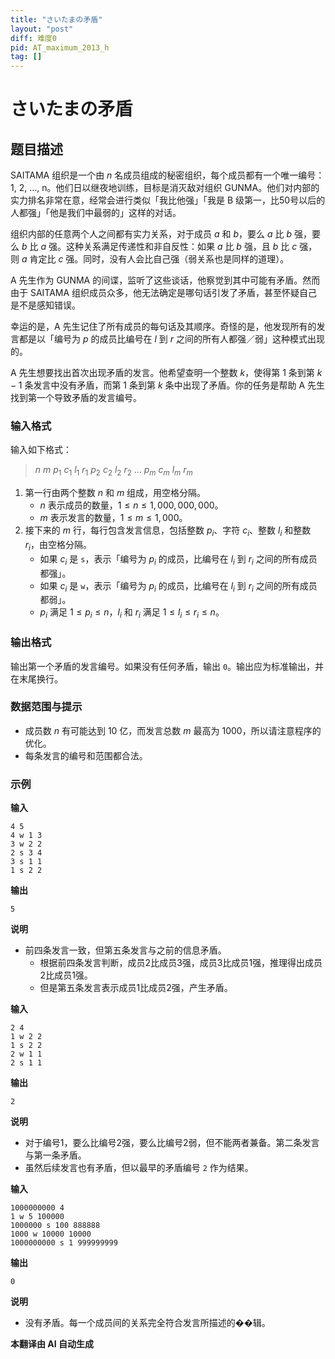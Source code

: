 ```yaml
---
title: "さいたまの矛盾"
layout: "post"
diff: 难度0
pid: AT_maximum_2013_h
tag: []
---
```


# さいたまの矛盾

## 题目描述

SAITAMA 组织是一个由 $n$ 名成员组成的秘密组织，每个成员都有一个唯一编号：1, 2, ..., n。他们日以继夜地训练，目标是消灭敌对组织 GUNMA。他们对内部的实力排名非常在意，经常会进行类似「我比他强」「我是 B 级第一，比50号以后的人都强」「他是我们中最弱的」这样的对话。

组织内部的任意两个人之间都有实力关系，对于成员 $a$ 和 $b$，要么 $a$ 比 $b$ 强，要么 $b$ 比 $a$ 强。这种关系满足传递性和非自反性：如果 $a$ 比 $b$ 强，且 $b$ 比 $c$ 强，则 $a$ 肯定比 $c$ 强。同时，没有人会比自己强（弱关系也是同样的道理）。

A 先生作为 GUNMA 的间谍，监听了这些谈话，他察觉到其中可能有矛盾。然而由于 SAITAMA 组织成员众多，他无法确定是哪句话引发了矛盾，甚至怀疑自己是不是感知错误。

幸运的是，A 先生记住了所有成员的每句话及其顺序。奇怪的是，他发现所有的发言都是以「编号为 $p$ 的成员比编号在 $l$ 到 $r$ 之间的所有人都强／弱」这种模式出现的。

A 先生想要找出首次出现矛盾的发言。他希望查明一个整数 $k$，使得第 1 条到第 $k-1$ 条发言中没有矛盾，而第 1 条到第 $k$ 条中出现了矛盾。你的任务是帮助 A 先生找到第一个导致矛盾的发言编号。

### 输入格式

输入如下格式：

> $n\ m\ p_1\ c_1\ l_1\ r_1\ p_2\ c_2\ l_2\ r_2\ \ldots\ p_m\ c_m\ l_m\ r_m$

1. 第一行由两个整数 $n$ 和 $m$ 组成，用空格分隔。
   - $n$ 表示成员的数量，$1 \leq n \leq 1,000,000,000$。
   - $m$ 表示发言的数量，$1 \leq m \leq 1,000$。
2. 接下来的 $m$ 行，每行包含发言信息，包括整数 $p_i$、字符 $c_i$、整数 $l_i$ 和整数 $r_i$，由空格分隔。
   - 如果 $c_i$ 是 `s`，表示「编号为 $p_i$ 的成员，比编号在 $l_i$ 到 $r_i$ 之间的所有成员都强」。
   - 如果 $c_i$ 是 `w`，表示「编号为 $p_i$ 的成员，比编号在 $l_i$ 到 $r_i$ 之间的所有成员都弱」。
   - $p_i$ 满足 $1 \leq p_i \leq n$，$l_i$ 和 $r_i$ 满足 $1 \leq l_i \leq r_i \leq n$。

### 输出格式

输出第一个矛盾的发言编号。如果没有任何矛盾，输出 `0`。输出应为标准输出，并在末尾换行。

### 数据范围与提示

- 成员数 $n$ 有可能达到 10 亿，而发言总数 $m$ 最高为 1000，所以请注意程序的优化。
- 每条发言的编号和范围都合法。

### 示例

**输入**
```
4 5
4 w 1 3
3 w 2 2
2 s 3 4
3 s 1 1
1 s 2 2
```

**输出**
```
5
```

**说明**
- 前四条发言一致，但第五条发言与之前的信息矛盾。
  - 根据前四条发言判断，成员2比成员3强，成员3比成员1强，推理得出成员2比成员1强。
  - 但是第五条发言表示成员1比成员2强，产生矛盾。

**输入**
```
2 4
1 w 2 2
1 s 2 2
2 w 1 1
2 s 1 1
```

**输出**
```
2
```

**说明**
- 对于编号1，要么比编号2强，要么比编号2弱，但不能两者兼备。第二条发言与第一条矛盾。
- 虽然后续发言也有矛盾，但以最早的矛盾编号 `2` 作为结果。

**输入**
```
1000000000 4
1 w 5 100000
1000000 s 100 888888
1000 w 10000 10000
1000000000 s 1 999999999
```

**输出**
```
0
```

**说明**
- 没有矛盾。每一个成员间的关系完全符合发言所描述的��辑。

 **本翻译由 AI 自动生成**

